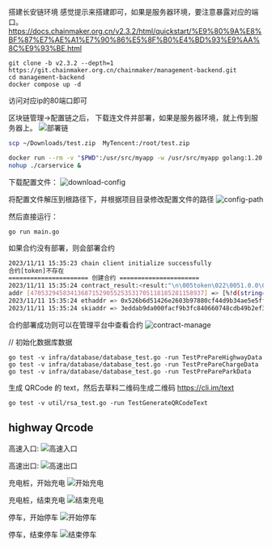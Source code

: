 搭建长安链环境
感觉提示来搭建即可，如果是服务器环境，要注意暴露对应的端口。
https://docs.chainmaker.org.cn/v2.3.2/html/quickstart/%E9%80%9A%E8%BF%87%E7%AE%A1%E7%90%86%E5%8F%B0%E4%BD%93%E9%AA%8C%E9%93%BE.html

```
git clone -b v2.3.2 --depth=1 https://git.chainmaker.org.cn/chainmaker/management-backend.git
cd management-backend
docker compose up -d
```
访问对应ip的80端口即可

区块链管理->配置链之后，
下载连文件并部署，如果是服务器环境，就上传到服务器上。
![部署链](images/chain.png)
```bash
scp ~/Downloads/test.zip  MyTencent:/root/test.zip
```



```bash
docker run --rm -v "$PWD":/usr/src/myapp -w /usr/src/myapp golang:1.20 bash -c 'go env -w GO111MODULE=on && go env -w GOPROXY=https://goproxy.cn,direct && go build -v'
nohup ./carservice &
```

下载配置文件：
![download-config](images/download-config.png)

将配置文件解压到根路径下，并根据项目目录修改配置文件的路径
![config-path](images/config-path.png)

然后直接运行：

```golang
go run main.go
```

如果合约没有部署，则会部署合约

```bash
2023/11/11 15:35:23 chain client initialize successfully
合约[token]不存在
====================== 创建合约 ======================
2023/11/11 15:35:24 contract_result:<result:"\n\005token\022\0051.0.0\030\005*\226\001\n\nTestCMorg1\020\001\032 \357\377\010\250\271\243\2570\017\201\350\367\221\311\261\177\200\211\017;g\337M,\226\0243\222!:\364\305\"\033cmtestuser1.sign.TestCMorg1*\005ADMIN2@3eddab9da000facf9b3fc840660748cdb49b2ef303c995853bf6f3a2d18945112(6795f86e288bc16c31d22f9ea23955224121d74d" gas_used:1061794 contract_event:<topic:"ddf252ad1be2c89b69c2b068fc378daa952ba7f163c4a11628f55a4df523b3ef" tx_id:"17968157d5691844ca5656f4803126714e7174eb62be44c3b2cc0b211c7bc54e" contract_name:"token" contract_version:"1.0.0" event_data:"0000000000000000000000000000000000000000000000000000000000000000" event_data:"0000000000000000000000000000000000000000000000000000000000000000" event_data:"000000000000000000000000000000000000000000000000016345785d8a0000" > > tx_id:"17968157d5691844ca5656f4803126714e7174eb62be44c3b2cc0b211c7bc54e" tx_timestamp:1699688123 tx_block_height:2
addr [470532945834136871529055253531705118185281158937] => [%!d(string=0)]
2023/11/11 15:35:24 ethaddr => 0x526b6d51426e2603b97880cf44d9b34ae5e5ff19
2023/11/11 15:35:24 skiaddr => 3eddab9da000facf9b3fc840660748cdb49b2ef303c995853bf6f3a2d1894511

```

合约部署成功则可以在管理平台中查看合约
![contract-manage](images/contract-manage.png)

// 初始化数据库数据

```
go test -v infra/database/database_test.go -run TestPrePareHighwayData
go test -v infra/database/database_test.go -run TestPrePareChargeData
go test -v infra/database/database_test.go -run TestPrePareParkData
```

生成 QRCode 的 text，然后去草料二维码生成二维码
https://cli.im/text

```
go test -v util/rsa_test.go -run TestGenerateQRCodeText
```

## highway Qrcode

高速入口:
![高速入口](images/car_highway_start.png)

高速出口:
![高速出口](images/car_highway_end.png)

充电桩，开始充电
![开始充电](images/car_charge_start.png)

充电桩，结束充电
![结束充电](images/car_charge_end.png)

停车，开始停车
![开始停车](images/car_park_start.png)

停车，结束停车
![结束停车](images/car_park_end.png)

